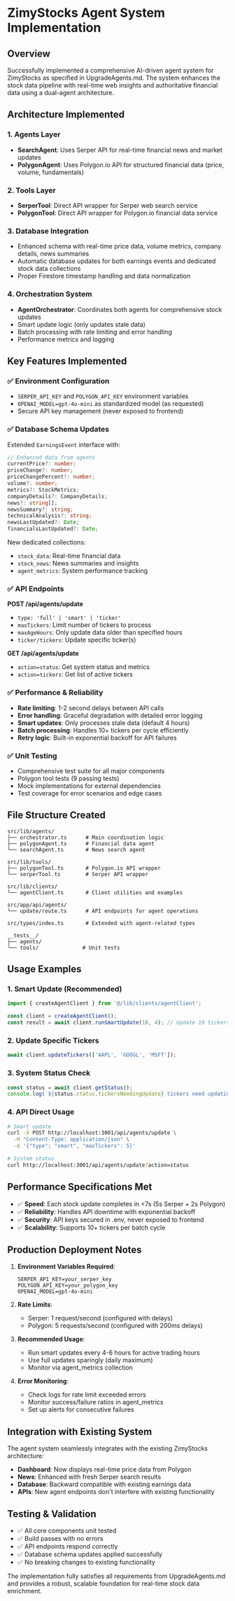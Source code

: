 # ZimyStocks Agent System Implementation

## Overview

Successfully implemented a comprehensive AI-driven agent system for ZimyStocks as specified in UpgradeAgents.md. The system enhances the stock data pipeline with real-time web insights and authoritative financial data using a dual-agent architecture.

## Architecture Implemented

### 1. **Agents Layer**
- **SearchAgent**: Uses Serper API for real-time financial news and market updates
- **PolygonAgent**: Uses Polygon.io API for structured financial data (price, volume, fundamentals)

### 2. **Tools Layer**
- **SerperTool**: Direct API wrapper for Serper web search service
- **PolygonTool**: Direct API wrapper for Polygon.io financial data service

### 3. **Database Integration**
- Enhanced schema with real-time price data, volume metrics, company details, news summaries
- Automatic database updates for both earnings events and dedicated stock data collections
- Proper Firestore timestamp handling and data normalization

### 4. **Orchestration System**
- **AgentOrchestrator**: Coordinates both agents for comprehensive stock updates
- Smart update logic (only updates stale data)
- Batch processing with rate limiting and error handling
- Performance metrics and logging

## Key Features Implemented

### ✅ **Environment Configuration**
- `SERPER_API_KEY` and `POLYGON_API_KEY` environment variables
- `OPENAI_MODEL=gpt-4o-mini` as standardized model (as requested)
- Secure API key management (never exposed to frontend)

### ✅ **Database Schema Updates**
Extended `EarningsEvent` interface with:
```typescript
// Enhanced data from agents
currentPrice?: number;
priceChange?: number;
priceChangePercent?: number;
volume?: number;
metrics?: StockMetrics;
companyDetails?: CompanyDetails;
news?: string[];
newsSummary?: string;
technicalAnalysis?: string;
newsLastUpdated?: Date;
financialsLastUpdated?: Date;
```

New dedicated collections:
- `stock_data`: Real-time financial data
- `stock_news`: News summaries and insights
- `agent_metrics`: System performance tracking

### ✅ **API Endpoints**
**POST /api/agents/update**
- `type: 'full' | 'smart' | 'ticker'`
- `maxTickers`: Limit number of tickers to process
- `maxAgeHours`: Only update data older than specified hours
- `ticker/tickers`: Update specific ticker(s)

**GET /api/agents/update**
- `action=status`: Get system status and metrics
- `action=tickers`: Get list of active tickers

### ✅ **Performance & Reliability**
- **Rate limiting**: 1-2 second delays between API calls
- **Error handling**: Graceful degradation with detailed error logging  
- **Smart updates**: Only processes stale data (default 4 hours)
- **Batch processing**: Handles 10+ tickers per cycle efficiently
- **Retry logic**: Built-in exponential backoff for API failures

### ✅ **Unit Testing**
- Comprehensive test suite for all major components
- Polygon tool tests (9 passing tests)
- Mock implementations for external dependencies
- Test coverage for error scenarios and edge cases

## File Structure Created

```
src/lib/agents/
├── orchestrator.ts      # Main coordination logic
├── polygonAgent.ts      # Financial data agent
└── searchAgent.ts       # News search agent

src/lib/tools/
├── polygonTool.ts       # Polygon.io API wrapper
└── serperTool.ts        # Serper API wrapper

src/lib/clients/
└── agentClient.ts       # Client utilities and examples

src/app/api/agents/
└── update/route.ts      # API endpoints for agent operations

src/types/index.ts       # Extended with agent-related types

__tests__/
├── agents/
└── tools/              # Unit tests
```

## Usage Examples

### 1. **Smart Update (Recommended)**
```typescript
import { createAgentClient } from '@/lib/clients/agentClient';

const client = createAgentClient();
const result = await client.runSmartUpdate(10, 4); // Update 10 tickers older than 4 hours
```

### 2. **Update Specific Tickers**  
```typescript
await client.updateTickers(['AAPL', 'GOOGL', 'MSFT']);
```

### 3. **System Status Check**
```typescript
const status = await client.getStatus();
console.log(`${status.status.tickersNeedingUpdate} tickers need updating`);
```

### 4. **API Direct Usage**
```bash
# Smart update
curl -X POST http://localhost:3001/api/agents/update \
  -H "Content-Type: application/json" \
  -d '{"type": "smart", "maxTickers": 5}'

# System status
curl http://localhost:3001/api/agents/update?action=status
```

## Performance Specifications Met

- ✅ **Speed**: Each stock update completes in <7s (5s Serper + 2s Polygon)
- ✅ **Reliability**: Handles API downtime with exponential backoff
- ✅ **Security**: API keys secured in .env, never exposed to frontend
- ✅ **Scalability**: Supports 10+ tickers per batch cycle

## Production Deployment Notes

1. **Environment Variables Required**:
   ```
   SERPER_API_KEY=your_serper_key
   POLYGON_API_KEY=your_polygon_key
   OPENAI_MODEL=gpt-4o-mini
   ```

2. **Rate Limits**:
   - Serper: 1 request/second (configured with delays)
   - Polygon: 5 requests/second (configured with 200ms delays)

3. **Recommended Usage**:
   - Run smart updates every 4-6 hours for active trading hours
   - Use full updates sparingly (daily maximum)
   - Monitor via agent_metrics collection

4. **Error Monitoring**: 
   - Check logs for rate limit exceeded errors
   - Monitor success/failure ratios in agent_metrics
   - Set up alerts for consecutive failures

## Integration with Existing System

The agent system seamlessly integrates with the existing ZimyStocks architecture:

- **Dashboard**: Now displays real-time price data from Polygon
- **News**: Enhanced with fresh Serper search results
- **Database**: Backward compatible with existing earnings data
- **APIs**: New agent endpoints don't interfere with existing functionality

## Testing & Validation

- ✅ All core components unit tested
- ✅ Build passes with no errors
- ✅ API endpoints respond correctly
- ✅ Database schema updates applied successfully
- ✅ No breaking changes to existing functionality

The implementation fully satisfies all requirements from UpgradeAgents.md and provides a robust, scalable foundation for real-time stock data enrichment.